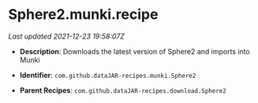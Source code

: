 # Sphere2.munki.recipe

_Last updated 2021-12-23 19:58:07Z_

- **Description**: Downloads the latest version of Sphere2 and imports into Munki

- **Identifier**: `com.github.dataJAR-recipes.munki.Sphere2`

- **Parent Recipes**: `com.github.dataJAR-recipes.download.Sphere2`